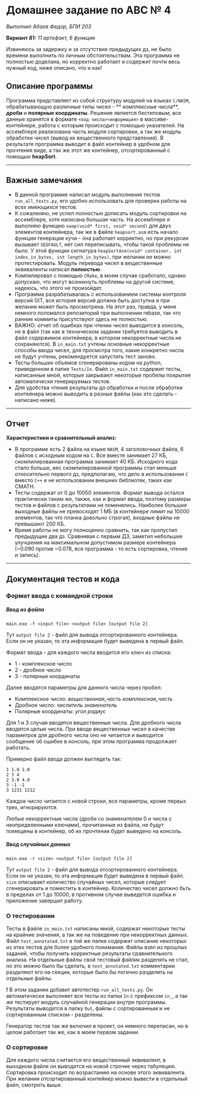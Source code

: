 # Домашнее задание по АВС № 4

*Выполнил Абаев Федор, БПИ 203*

**Вариант 81:** *11 артефакт, 6 функция*

Извиняюсь за задержку и за отсутствие предыдущих дз, не было времени выполнить по личным обстоятельствам. Эта программа
не полностью доделана, но корректно работает и содержит почти весь нужный код, ниже описано, что и как!

## Описание программы

Программа представляет из собой структуру модулей на языках `C/NASM`, обрабатывающую различные типы чисел - **
комплексные числа**, **дроби** и **полярные координаты**. Решение является бестиповым, все данные хранятся в
формате `<код числа><информация>`
в массиве-контейнере, работа с которым происходит с помощью указателей. На ассемблере реализована часть модуля
сортировки, а так же модуль обработки чисел (вывод их вещественного представления). В результате программа выводит в
файл контейнер в удобном для прочтения виде, а так же этот же контейнер, отсортированный с помощью **heapSort**.

---

## Важные замечания

+ В данной программе написал модуль выполнения тестов `run_all_tests.py`, его удобно использовать для проверки работы на
  всех имеющихся тестов.
+ К сожалению, не успел полностью дописать модуль сортировки на ассемблере, хотя написана большая часть. На ассемблере я
  выполняю функцию `swap(void* first, void* second)` для двух элементов контейнера, так же в файле `heapsort.asm` есть
  начало функции генерации кучи - она работает корректно, но при рекурсии вызывает `SEGFAULT`, нет сил переписывать,
  чтобы такой проблемы не было. У этой функции
  сигнатура `heapSortAsm(void* container, int index_in_bytes, int length_in_bytes)`, при желании ее можно
  протестировать. Модуль перевода чисел в вещественные эквиваленты написал **полностью**.
+ Компилировал с помощью `CMake`, в моем случае сработало, однако допускаю, что могут возникнуть проблемы на другой
  системе, надеюсь, что этого не произойдет.
+ Программа разрабатывалась с использованием системы контроля версий GIT, вся история версий должна быть доступна и при
  желании может быть просмотрена. На этот раз, правда, у меня немного поломался репозиторий при выполнении rebase, так
  что ранние коммиты присутствуют здесь не полностью.
+ ВАЖНО: отчет об ошибках при чтении чисел выводится в консоль, не в файл (так как в техническом задании требуется
  выводить в файл содержимое контейнера, в котором некорректные числа не сохраняются). В `in_main.txt` учтены основные
  некорректные способы ввода чисел, для просмотра того, какие конкретно числа не будут учтены, рекомендуется запустить
  тест заново.
+ Тесты больших объемов сгенерированы кодом на python, приведенном в папке `Tests/In`. Файл `in_main.txt` содержит
  тесты, написанные мной, которые закрывают некоторые пробелы покрытия автоматически генерируемых тестов.
+ Для удобства чтения результаты до обработки и после обработки контейнера можно выводить в разные файлы (как это
  сделать - написано ниже).

---

## Отчет

**Характеристики и сравнительный анализ:**

+ В программе есть 2 файла на языке `NASM`, 4 заголовочных файла, 6 файлов с исходным кодом на `C`. Все вместе занимает
  27 КБ, скомпилированная программа занимает 40 КБ. Исходного кода стало больше, вес скомпилированной программы стал
  меньше относительно первого дз, предполагаю, что дело в использовании `C` вместо `С++` и не использовании внешних
  библиотек, таких как CMATH.
+ Тесты содержат от 0 до 10050 элементов. Формат вывода остался практически таким же, также, как и формат ввода, поэтому
  размеры тестов и файлов с результатами не поменялись. Наиболее большие выходные файлы не превосходят 1 МБ (в
  контейнере лимит на 10000 элементов, так что планка довольно строгая), входные файлы не превышают 200 КБ.
+ Время работы не могу полноценно сравнить, так как пропустил предыдущие два дз. Сравнивая с первым ДЗ, заметил
  небольшие улучшения на максимальном допустимом размере контейнера (~0.090 против ~0.078, вся программа - то есть
  сортировка, чтение и запись).

---

## Документация тестов и кода

### Формат ввода с командной строки

##### Ввод из файла

`main.exe -f <input file> <output file> [output file 2]`

Тут `output file 2` - файл для вывода отсортированного контейнера. Если он не указан, то эта информация будет выведена в
первый файл.

Формат ввода - для каждого числа вводится его ключ из списка:

+ 1 - комплексное число
+ 2 - дробное число
+ 3 - полярные координаты

Далее вводятся параметры для данного числа через пробел:

+ Комплексное число: *вещественная_часть комплексная_часть*
+ Дробное число: *числитель знаменатель*
+ Полярные координаты: *угол радиус*

Для 1 и 3 случая вводятся вещественные числа. Для дробного числа вводятся целые числа. При вводе вещественных чисел в
качестве параметров для дробного числа оно не читается и выводится сообщение об ошибке в консоль, при этом программа
продолжает работать.

Примерно файл ввода должен выглядеть так:

```text
1 1.0 1.0
2 3 4
2 3.0 4.0
3 -1 -1
3 1231 1212
```

Каждое число читается с новой строки, все параметры, кроме первых трех, игнорируются.

Любые некорректные числа (дроби со знаменателем 0 и числа с неопределенными ключами), прочитанные из файла, не будут
помещены в контейнер, об их прочтении будет выведено на консоль.

##### Ввод случайных данных

`main.exe -r <size> <output file> [output file 2]`

Тут `output file 2` - файл для вывода отсортированного контейнера. Если он не указан, то эта информация будет выведена в
первый файл.
`size` описывает количество случайных чисел, которые следует сгенерировать и поместить в контейнер. Количество чисел
должно бьть в пределах от 1 до 10000, в противном случае выведется ошибка и приложение завершит работу.

### О тестировании

Тесты в файле `in_main.txt` написаны мной, содержат некоторые тесты на крайние значения, а так же на поведение при
некорректных данных. Файл `test_annotated.txt`
в той же папке содержит описание некоторых из этих тестов для более удобного понимания. Файлы взял из прошлых заданий,
чтобы получить корректные результаты сравнительного анализа. На отдельные файлы свой тестовый файлик разделять не стал,
но это можно было бы сделать, в `test_annotated.txt` комментарии разделяют его на секции, которые было бы логично
разделить на отдельные файлы.

**!** В этом задании добавит автотестер `run_all_tests.py`. Он автоматически выполняет все тесты из папки `In` с
префиксом
`in_`, а так же тестирует модуль случайной генерации внутри программы. Результаты выводятся в папку `Out`, файлы с
сортированным и не сортированным списком - разделены.

Генератор тестов так же включил в проект, он немного переписан, но в целом работает так же, как в моем первом задании.

### О сортировке

Для каждого числа считается его вещественный эквивалент, в выходном файле он выводится на новой строчке через табуляцию.
Сортировка происходит по возрастанию на основе этого эквивалента. При желании отсортированный контейнер можно вывести в
отдельный файл, смотреть выше.